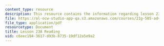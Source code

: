 ```yaml
---
content_type: resource
description: This resource contains the information regarding lesson 23a reading.
file: https://ol-ocw-studio-app-qa.s3.amazonaws.com/courses/21g-505-advanced-japanese-i-fall-2005/c6eec1943617d93b873519df12a5e9a2_MIT21G_505F05_hw1_23a.pdf
file_type: application/pdf
resourcetype: Document
title: Lesson 23A Reading
uid: c6eec194-3617-d93b-8735-19df12a5e9a2
---
```

